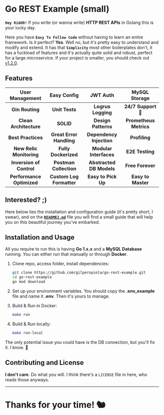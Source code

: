 # Go REST Example (small)

**`Hey Kidd0!`** If you write (or wanna write) **HTTP REST APIs** in Golang this is your lucky day. 

Here you have **`Easy To Follow Code`** without having to learn an entire framework. Is it perfect? **Yes**. Well no, but it's pretty easy to understand and modify and extend. It has that **`Simplicity`** most other boilerplates don't, it has a fuckload of features and it's actually quite solid and robust, perfect for a large microservice. If your project is smaller, you should check out [v1.2.0](https://github.com/gilperopiola/go-rest-example-small/releases/tag/v1.2.0). 

## Features

|User Management|Easy Config|JWT Auth|MySQL Storage
|:-------------:|:-------------:|:-------------:|:-------------:|
|**Gin Routing**|**Unit Tests**|**Logrus Logging**|**24/7 Support 🤥**|
|**Clean Architecture**|**SOLID**|**Design Patterns**|**Prometheus Metrics**|
|**Best Practices**|**Great Error Handling**|**Dependency Injection**|**Profiling**|
|**New Relic Monitoring**|**Fully Dockerized**|**Modular Interfaces**|**E2E Testing**|
|**Inversion of Control**|**Postman Collection**|**Abstracted DB Models**|**Free Forever**|
|**Performance Optimized**|**Custom Log Formatter**|**Easy to Pick Up**|**Easy to Master**|

## Interested? ;)

Here below lies the installation and configuration guide (it's pretty short, I swear), and on the [**`README2.md`**](https://github.com/gilperopiola/go-rest-example-small/blob/master/README2.md) file you will find a small guide that will help you on this beautiful journey you've embarked.

## Installation and Usage

All you require to run this is having **Go 1.x.x** and a **MySQL Database** running. You can either run that manually or through **Docker**.

1. Clone repo, access folder, install dependencies:
   ```bash
   git clone https://github.com/gilperopiola/go-rest-example.git
   cd go-rest-example
   go mod download
   ```

2. Set up your environment variables. You should copy the **.env_example** file and name it **.env**. Then it's yours to manage.

3. Build & Run in Docker:
   ```bash
   make run
   ```

4. Build & Run locally:
   ```bash
   make run-local
   ```

The only potential issue you could have is the DB connection, but you'll fix it. I know. 🌈

## Contributing and License

**I don't care**. Do what you will. I think there's a `LICENSE` file in here, who reads those anyways.

---

# Thanks for your time! 🐿️
